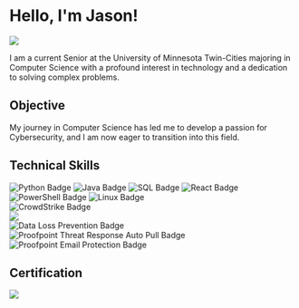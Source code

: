 # Hello, I'm Jason!
<a href="https://www.linkedin.com/in/jason-sourivong/"><img src="https://img.shields.io/badge/-LinkedIn-0072b1?&style=for-the-badge&logo=linkedin&logoColor=white" /></a>

I am a current Senior at the University of Minnesota Twin-Cities majoring in Computer Science with a profound interest in technology and a dedication to solving complex problems.

## Objective
My journey in Computer Science has led me to develop a passion for Cybersecurity, and I am now eager to transition into this field.

## Technical Skills

<div>
    <img src="https://img.shields.io/badge/-Python-3776AB?&style=for-the-badge&logo=Python&logoColor=white" alt="Python Badge" />
    <img src="https://img.shields.io/badge/-Java-F80000?&style=for-the-badge&logo=Java&logoColor=white" alt="Java Badge" />
    <img src="https://img.shields.io/badge/-SQL-000000?&style=for-the-badge&logo=Microsoft-SQL-Server&logoColor=white" alt="SQL Badge" />
    <img src="https://img.shields.io/badge/-React-61DAFB?&style=for-the-badge&logo=React&logoColor=white" alt="React Badge" />
</div>

<div>
    <img src="https://img.shields.io/badge/-PowerShell-5391FE?&style=for-the-badge&logo=PowerShell&logoColor=white" alt="PowerShell Badge" />
    <img src="https://img.shields.io/badge/-Linux-FCC624?&style=for-the-badge&logo=Linux&logoColor=black" alt="Linux Badge" />
</div>

<div>
      <img src="https://img.shields.io/badge/-CrowdStrike-8A2C6D?&style=for-the-badge&logo=CrowdStrike&logoColor=white" alt="CrowdStrike Badge" />
</div>

<div>
    <img src="https://img.shields.io/badge/-Splunk-000000?&style=for-the-badge&logo=Splunk&logoColor=white" />
</div>

<div>
    <img src="https://img.shields.io/badge/-DLP-FF6F00?&style=for-the-badge&logo=Security&logoColor=white" alt="Data Loss Prevention Badge" />
      <img src="https://img.shields.io/badge/-Proofpoint%20Threat%20Response%20Auto%20Pull-004B49?&style=for-the-badge&logo=Security&logoColor=white" alt="Proofpoint Threat Response Auto Pull Badge" />
    <img src="https://img.shields.io/badge/-Proofpoint%20Email%20Protection-003B6F?&style=for-the-badge&logo=Proofpoint&logoColor=white" alt="Proofpoint Email Protection Badge" />
</div>

## Certification
<div>
  <a href="https://www.credly.com/badges/5ead5d46-a3db-4132-85cb-86cb2563ab43/public_url" target="_blank">
<img src="https://img.shields.io/badge/-Security%2B-FF0000?&style=for-the-badge&logo=CompTIA&logoColor=white" />
  </a>
</div>
